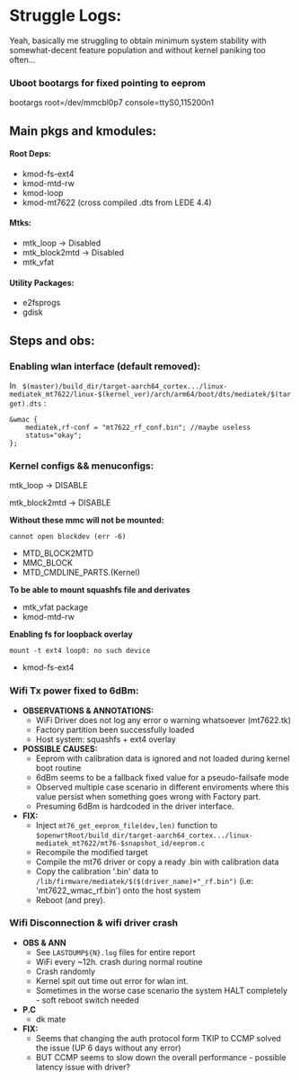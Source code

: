 # Struggle Logs:
Yeah, basically me struggling to obtain minimum system stability with somewhat-decent feature population and without kernel paniking too often...
### Uboot bootargs for fixed pointing to eeprom
bootargs root=/dev/mmcbl0p7 console=ttyS0,115200n1

## Main pkgs and kmodules:
#### Root Deps:
- kmod-fs-ext4
- kmod-mtd-rw
- kmod-loop
- kmod-mt7622 (cross compiled .dts from LEDE 4.4)
#### Mtks:
- mtk_loop -> Disabled
- mtk_block2mtd -> Disabled
- mtk_vfat
#### Utility Packages:
- e2fsprogs
- gdisk

	

## Steps and obs:
### Enabling wlan interface (default removed):
In ` $(master)/build_dir/target-aarch64_cortex.../linux-mediatek_mt7622/linux-$(kernel_ver)/arch/arm64/boot/dts/mediatek/$(target).dts` :
	
	&wmac {
		mediatek,rf-conf = "mt7622_rf_conf.bin"; //maybe useless
		status="okay";
	};
### Kernel configs && menuconfigs:
mtk_loop -> DISABLE

mtk_block2mtd -> DISABLE

**Without these mmc will not be mounted:**

`cannot open blockdev (err -6)`
- MTD_BLOCK2MTD 
- MMC_BLOCK
- MTD_CMDLINE_PARTS.(Kernel) 

**To be able to mount squashfs file and derivates**
- mtk_vfat package
- kmod-mtd-rw

**Enabling fs for loopback overlay**

`mount -t ext4 loop0: no such device`
- kmod-fs-ext4 

### Wifi Tx power fixed to 6dBm:
* **OBSERVATIONS & ANNOTATIONS:**
	- WiFi Driver does not log any error o warning whatsoever (mt7622.tk)
	- Factory partition been successfully loaded 
	- Host system: squashfs + ext4 overlay 
* **POSSIBLE CAUSES:**
	- Eeprom with calibration data is ignored and not loaded during kernel boot routine
	- 6dBm seems to be a fallback fixed value for a pseudo-failsafe mode
	- Observed multiple case scenario in different enviroments where this value persist when something goes wrong with Factory part.
	- Presuming 6dBm is hardcoded in the driver interface.
* **FIX:**
	- Inject `mt76_get_eeprom_file(dev,len)` function to `$openwrtRoot/build_dir/target-aarch64_cortex.../linux-mediatek_mt7622/mt76-$snapshot_id/eeprom.c`
	- Recompile the modified target
	- Compile the mt76 driver or copy a ready .bin with calibration data
	- Copy the calibration '.bin' data to `/lib/firmware/mediatek/$($(driver_name)+"_rf.bin")` (i.e: 'mt7622_wmac_rf.bin') onto the host system
	- Reboot (and prey).
	
### Wifi Disconnection & wifi driver crash
* **OBS & ANN**
	- See `LASTDUMP${N}.log` files for entire report
	- WiFi every ~12h. crash during normal routine
	- Crash randomly
	- Kernel spit out time out error for wlan int.
	- Sometimes in the worse case scenario the system HALT completely - soft reboot switch needed
* **P.C**
	- dk mate
* **FIX:**
	- Seems that changing the auth protocol form TKIP to CCMP solved the issue (UP 6 days without any error)
	- BUT CCMP seems to slow down the overall performance - possible latency issue with driver?
